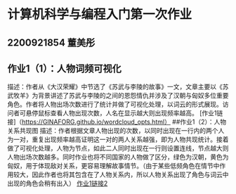  # 计算机科学与编程入门第一次作业
 ## 2200921854 董美彤
 ## 作业1（1）：人物词频可视化
 描述：作者从《大汉荣耀》中节选了《苏武与李陵的故事》一文，文章主要以《苏武牧羊》为背景讲述了苏武与李陵的之间的恩怨情仇并涉及了汉朝与匈奴多位重要角色。作者将人物出场次数进行了统计并做了可视化处理，以词云的形式展现。访问者可悬停鼠标查看人物出现次数，人名在显示越大则出现频率越高。
[作业1链接]（https://GINAFORG.github.io/wordcloud_opts.html）
##作业1（2）：人物关系共现图
描述：作者根据文章人物出现的次数，以同时出现在一行内的两个人为一对，重复出现频率越高证明这一对的两人关系越强，即为人物共现统计。接着做了可视化处理，人物为节点，如此二人同时出现在一行则设置连线，节点越大则人物出场次数越多。同时作业也将不同国家的人物做了区分，绿色为汉朝，黄色为匈奴，用于体现敌对关系，更容易理解故事情节。（由于某些低频角色在情节中作用较大，因此作者也将其包含在了人物关系内，所以人物关系出现了角色与词云中出现的角色会稍有出入）
[作业1链接2](https://GINAFORG.github.io/苏武与李陵故事人物关系图.html)


